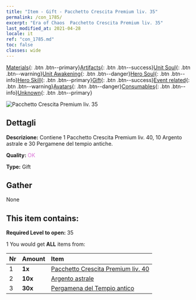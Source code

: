 ```yaml
---
title: "Item - Gift - Pacchetto Crescita Premium liv. 35"
permalink: /con_1785/
excerpt: "Era of Chaos  Pacchetto Crescita Premium liv. 35"
last_modified_at: 2021-04-28
locale: it
ref: "con_1785.md"
toc: false
classes: wide
---
```

 [Materials](/ItemsIT/){: .btn .btn--primary}[Artifacts](/ItemsIT/Artifacts/){: .btn .btn--success}[Unit Soul](/ItemsIT/UnitSoul/){: .btn .btn--warning}[Unit Awakening](/ItemsIT/UnitAwakening/){: .btn .btn--danger}[Hero Soul](/ItemsIT/HeroSoul/){: .btn .btn--info}[Hero Skill](/ItemsIT/HeroSkill/){: .btn .btn--primary}[Gift](/ItemsIT/Gift/){: .btn .btn--success}[Event related](/ItemsIT/Events/){: .btn .btn--warning}[Avatars](/ItemsIT/Avatars/){: .btn .btn--danger}[Consumables](/ItemsIT/Consumables/){: .btn .btn--info}[Unknown](/ItemsIT/Unknown/){: .btn .btn--primary}

 ![Pacchetto Crescita Premium liv. 35](/images/t/i_907221.png)

## Dettagli
 **Descrizione:** Contiene 1 Pacchetto Crescita Premium liv. 40, 10 Argento astrale e 30 Pergamene del tempio antiche.

 **Quality:** <span style="color: #DA70D6">OK</span>

 **Type:** Gift

## Gather

  None

## This item contains:

 **Required Level to open:** 35

 1 You would get **ALL** items  from:

  | Nr | Amount |     Item    |
  |:---|:-------|:------------|
  | 1 |  **1x** | [Pacchetto Crescita Premium liv. 40](/ItemsIT/con_1786/) |  | 
  | 2 |  **10x** | [Argento astrale](/ItemsIT/con_969/) |  | 
  | 3 |  **30x** | [Pergamena del Tempio antico](/ItemsIT/con_697/) |  | 
